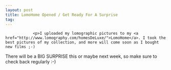 ```yaml
---
layout: post
title: LomoHome Opened / Get Ready For A Surprise
tag: 
---
```



                <p>I uploaded my lomographic pictures to my <a href="http://www.lomography.com/homesDeLuxe/">LomoHome</a>. I took the best pictures of my collection, and more will come soon as I bought new films ;-)
There will be a BIG SURPRISE this or maybe next week, so make sure to check back regularly :-)</p>
            

